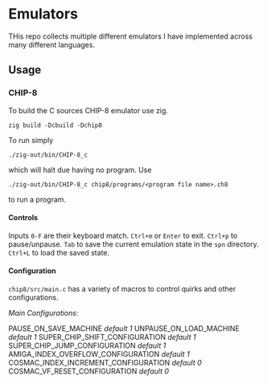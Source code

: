 # Emulators

THis repo collects multiple different emulators I have implemented across many different languages.

## Usage

### CHIP-8

To build the C sources CHIP-8 emulator use zig.

```zig build -Dcbuild -Dchip8```

To run simply 

```./zig-out/bin/CHIP-8_c```

which will halt due having no program. Use

```./zig-out/bin/CHIP-8_c chip8/programs/<program file name>.ch8```

to run a program.

#### Controls

Inputs `0-F` are their keyboard match. `Ctrl+m` or `Enter` to exit. `Ctrl+p` to pause/unpause. `Tab` to save the current emulation state in the `spn` directory. `Ctrl+L` to load the saved state.

#### Configuration

`chip8/src/main.c` has a variety of macros to control quirks and other configurations.

*Main Configurations*:

PAUSE_ON_SAVE_MACHINE *default 1*
UNPAUSE_ON_LOAD_MACHINE *default 1*
SUPER_CHIP_SHIFT_CONFIGURATION *default 1*
SUPER_CHIP_JUMP_CONFIGURATION *default 1*
AMIGA_INDEX_OVERFLOW_CONFIGURATION *default 1*
COSMAC_INDEX_INCREMENT_CONFIGURATION *default 0*
COSMAC_VF_RESET_CONFIGURATION *default 0*
